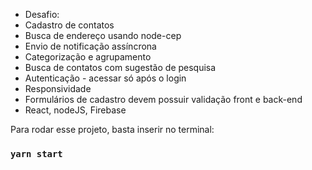 <ul>
<li>Desafio: </li>
<li> Cadastro de contatos </li>
<li> Busca de endereço usando node-cep</li>
<li> Envio de notificação assíncrona</li>
<li> Categorização e agrupamento</li>
<li> Busca de contatos com sugestão de pesquisa</li>
<li> Autenticação - acessar só após o login</li>
<li> Responsividade</li>
<li> Formulários de cadastro devem possuir validação front e back-end</li>
<li> React, nodeJS, Firebase</li>
</ul>

Para rodar esse projeto, basta inserir no terminal:
### `yarn start`
